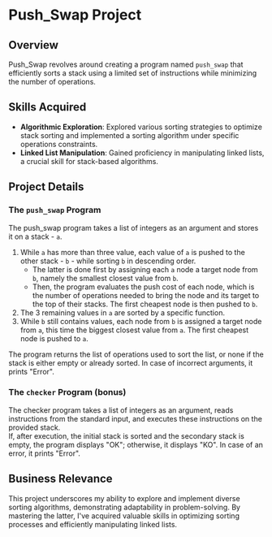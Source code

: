 # Push_Swap Project

## Overview

Push_Swap revolves around creating a program named `push_swap` that efficiently sorts a stack using a limited set of instructions while minimizing the number of operations.

## Skills Acquired

- **Algorithmic Exploration**: Explored various sorting strategies to optimize stack sorting and implemented a sorting algorithm under specific operations constraints.
- **Linked List Manipulation**: Gained proficiency in manipulating linked lists, a crucial skill for stack-based algorithms.

## Project Details

### The `push_swap` Program

The push_swap program takes a list of integers as an argument and stores it on a stack - `a`. 

1. While `a` has more than three value, each value of `a` is pushed to the other stack - `b` -  while sorting `b` in descending order. 
   - The latter is done first by assigning each `a` node a target node from `b`, namely the smallest closest value from `b`.
   - Then, the program evaluates the push cost of each node, which is the number of operations needed to bring the node and its target to the top of their stacks. The first cheapest node is then pushed to `b`.
2. The 3 remaining values in `a` are sorted by a specific function. 
3. While `b` still contains values, each node from `b` is assigned a target node from `a`, this time the biggest closest value from `a`. The first cheapest node is pushed to `a`.

The program returns the list of operations used to sort the list, or none if the stack is either empty or already sorted. In case of incorrect arguments, it prints "Error".


### The `checker` Program (bonus)

The checker program takes a list of integers as an argument, reads instructions from the standard input, and executes these instructions on the provided stack.  
If, after execution, the initial stack is sorted and the secondary stack is empty, the program displays "OK"; otherwise, it displays "KO". In case of an error, it prints "Error".

## Business Relevance

This project underscores my ability to explore and implement diverse sorting algorithms, demonstrating adaptability in problem-solving. By mastering the latter, I've acquired valuable skills in optimizing sorting processes and efficiently manipulating linked lists.
